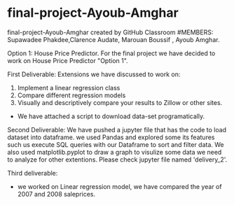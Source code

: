 # final-project-Ayoub-Amghar
final-project-Ayoub-Amghar created by GitHub Classroom
#MEMBERS: Supawadee Phakdee,Clarence Audate, Marouan Boussif , Ayoub Amghar.


Option 1: House Price Predictor.
For the final project we have decided to work on House Price Predictor "Option 1".

First Deliverable: 
Extensions we have discussed to work on:
1. Implement a linear regression class 
2. Compare different regression models
3. Visually and descriptively compare your results to Zillow or other sites.
* We have attached a script to download data-set programatically.

Second Deliverable:
We have pushed a jupyter file that has the code to load dataset into dataframe. we used Pandas and explored some its features such us execute SQL queries with our Dataframe to sort and filter data. We also used matplotlib.pyplot to draw a graph to visulize some data we need to analyze for other extentions. Please check jupyter file named 'delivery_2'.

Third deliverable:

- we worked on Linear regression model, we have compared the year of 2007 and 2008 saleprices.
